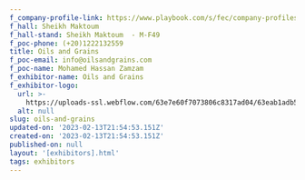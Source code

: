```yaml
---
f_company-profile-link: https://www.playbook.com/s/fec/company-profiles
f_hall: Sheikh Maktoum
f_hall-stand: Sheikh Maktoum  - M-F49
f_poc-phone: (+20)1222132559
title: Oils and Grains
f_poc-email: info@oilsandgrains.com
f_poc-name: Mohamed Hassan Zamzam
f_exhibitor-name: Oils and Grains
f_exhibitor-logo:
  url: >-
    https://uploads-ssl.webflow.com/63e7e60f7073806c8317ad04/63eab1adb5d45c0677778816_YTVhNA.png
  alt: null
slug: oils-and-grains
updated-on: '2023-02-13T21:54:53.151Z'
created-on: '2023-02-13T21:54:53.151Z'
published-on: null
layout: '[exhibitors].html'
tags: exhibitors
---
```



